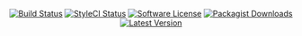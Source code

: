 <p align="center">
<a href="https://github.com/serv-tec/net-mqtt/actions?query=workflow%3ATests"><img src="https://img.shields.io/github/actions/workflow/status/serv-tec/net-mqtt/tests.yml?label=Tests&style=flat-square" alt="Build Status"></img></a>
<a href="https://github.styleci.io/repos/6816335"><img src="https://github.styleci.io/repos/6816335/shield" alt="StyleCI Status"></img></a>
<a href="LICENSE"><img src="https://img.shields.io/badge/license-MIT-brightgreen?style=flat-square" alt="Software License"></img></a>
<a href="https://packagist.org/packages/m4tthumphrey/php-gitlab-api"><img src="https://img.shields.io/packagist/dt/m4tthumphrey/php-gitlab-api?style=flat-square" alt="Packagist Downloads"></img></a>
<a href="https://github.com/serv-tec/net-mqtt/releases"><img src="https://img.shields.io/github/release/serv-tec/net-mqtt?style=flat-square" alt="Latest Version"></img></a>
</p>
